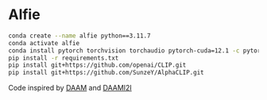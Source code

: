 # Alfie

```bash
conda create --name alfie python==3.11.7
conda activate alfie
conda install pytorch torchvision torchaudio pytorch-cuda=12.1 -c pytorch -c nvidia -y
pip install -r requirements.txt
pip install git+https://github.com/openai/CLIP.git
pip install git+https://github.com/SunzeY/AlphaCLIP.git

```


Code inspired by [DAAM](https://github.com/castorini/daam)  and [DAAMI2I](https://github.com/RishiDarkDevil/daam-i2i)
